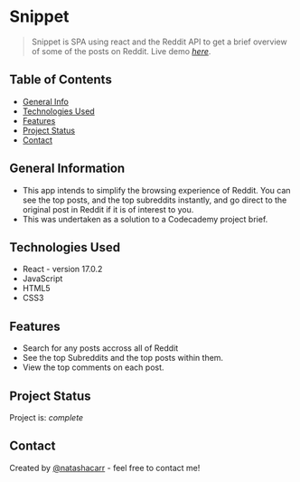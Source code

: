# Snippet
> Snippet is SPA using react and the Reddit API to get a brief overview of some of the posts on Reddit.
> Live demo [_here_](https://natashacarr.github.io/snippet).

## Table of Contents
* [General Info](#general-information)
* [Technologies Used](#technologies-used)
* [Features](#features)
* [Project Status](#project-status)
* [Contact](#contact)


## General Information
- This app intends to simplify the browsing experience of Reddit. You can see the top posts, and the top subreddits instantly, and go direct to the original post in Reddit if it is of interest to you.
- This was undertaken as a solution to a Codecademy project brief.


## Technologies Used
- React - version 17.0.2
- JavaScript
- HTML5
- CSS3


## Features
- Search for any posts accross all of Reddit
- See the top Subreddits and the top posts within them.
- View the top comments on each post.


## Project Status
Project is: _complete_


## Contact
Created by [@natashacarr](https://natashacarr.github.io/portfolio) - feel free to contact me!